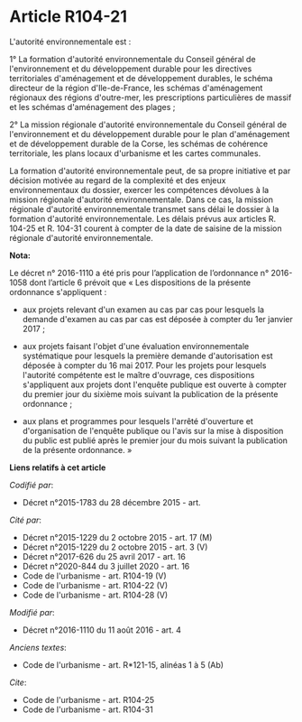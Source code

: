 # Article R104-21

L'autorité environnementale est : 

1° La formation d'autorité environnementale du Conseil général de l'environnement et du développement durable pour les
directives territoriales d'aménagement et de développement durables, le schéma directeur de la région d'Ile-de-France, les
schémas d'aménagement régionaux des régions d'outre-mer, les prescriptions particulières de massif et les schémas
d'aménagement des plages ; 

2° La mission régionale d'autorité environnementale du Conseil général de l'environnement et du développement durable pour le
plan d'aménagement et de développement durable de la Corse, les schémas de cohérence territoriale, les plans locaux
d'urbanisme et les cartes communales. 

La formation d'autorité environnementale peut, de sa propre initiative et par décision motivée au regard de la complexité et
des enjeux environnementaux du dossier, exercer les compétences dévolues à la mission régionale d'autorité environnementale.
Dans ce cas, la mission régionale d'autorité environnementale transmet sans délai le dossier à la formation d'autorité
environnementale. Les délais prévus aux articles R. 104-25 et R. 104-31 courent à compter de la date de saisine de la mission
régionale d'autorité environnementale.

**Nota:**

Le décret n° 2016-1110 a été pris pour l’application de l’ordonnance n° 2016-1058 dont l’article 6 prévoit que « Les
dispositions de la présente ordonnance s'appliquent : 

- aux projets relevant d'un examen au cas par cas pour lesquels la demande d'examen au cas par cas est déposée à compter du
1er janvier 2017 ; 

- aux projets faisant l'objet d'une évaluation environnementale systématique pour lesquels la première demande d'autorisation
est déposée à compter du 16 mai 2017. Pour les projets pour lesquels l'autorité compétente est le maître d'ouvrage, ces
dispositions s'appliquent aux projets dont l'enquête publique est ouverte à compter du premier jour du sixième mois suivant
la publication de la présente ordonnance ; 

- aux plans et programmes pour lesquels l'arrêté d'ouverture et d'organisation de l'enquête publique ou l'avis sur la mise à
disposition du public est publié après le premier jour du mois suivant la publication de la présente ordonnance. »

**Liens relatifs à cet article**

_Codifié par_:

  - Décret n°2015-1783 du 28 décembre 2015 - art.

_Cité par_:

  - Décret n°2015-1229 du 2 octobre 2015 - art. 17 (M)
  - Décret n°2015-1229 du 2 octobre 2015 - art. 3 (V)
  - Décret n°2017-626 du 25 avril 2017 - art. 16
  - Décret n°2020-844 du 3 juillet 2020 - art. 16
  - Code de l'urbanisme - art. R104-19 (V)
  - Code de l'urbanisme - art. R104-22 (V)
  - Code de l'urbanisme - art. R104-28 (V)

_Modifié par_:

  - Décret n°2016-1110 du 11 août 2016 - art. 4

_Anciens textes_:

  - Code de l'urbanisme - art. R*121-15, alinéas 1 à 5 (Ab)

_Cite_:

  - Code de l'urbanisme - art. R104-25
  - Code de l'urbanisme - art. R104-31
